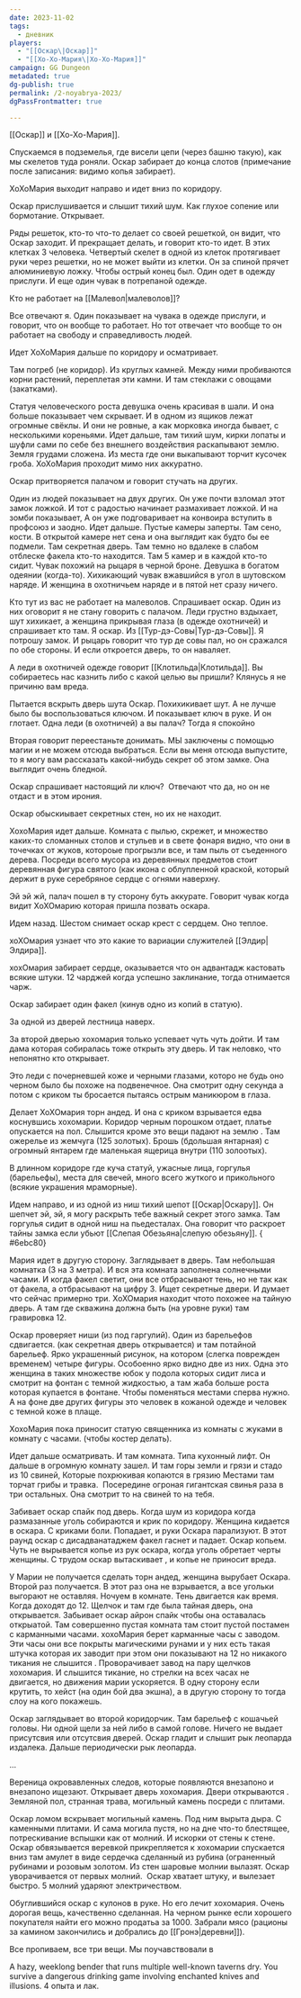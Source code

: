 ```yaml
---
date: 2023-11-02
tags:
  - дневник
players:
  - "[[Оскар\|Оскар]]"
  - "[[Хо-Хо-Мария\|Хо-Хо-Мария]]"
campaign: GG Dungeon
metadated: true
dg-publish: true
permalink: /2-noyabrya-2023/
dgPassFrontmatter: true

---
```



[[Оскар]] и [[Хо-Хо-Мария]].

Спускаемся в подземелья, где висели цепи (через башню такую), как мы скелетов туда роняли. Оскар забирает до конца слотов (примечание после записания: видимо копья забирает).

ХоХоМария выходит направо и идет вниз по коридору.

Оскар прислушивается и слышит тихий шум. Как глухое сопение или бормотание. Открывает.

Ряды решеток, кто-то что-то делает со своей решеткой, он видит, что Оскар заходит. И прекращает делать, и говорит кто-то идет. В этих клетках 3 человека. Четвертый скелет в одной из клеток протягивает руки через решетки, но не может выйти из клетки. Он за спиной прячет алюминиевую ложку. Чтобы острый конец был. Один одет в одежду прислуги. И еще один чувак в потрепаной одежде.

Кто не работает на [[Малевол\|малеволов]]?

Все отвечают я. Один показывает на чувака в одежде прислуги, и говорит, что он вообще то работает. Но тот отвечает что вообще то он работает на свободу и справедливость людей.

Идет ХоХоМария дальше по коридору и осматривает.

Там погреб (не коридор). Из круглых камней. Между ними пробиваются корни растений, переплетая эти камни. И там стеклажи с овощами (закатками).

Статуя человеческого роста девушка очень красивая в шали. И она больше показывает чем скрывает. И в одном из ящиков лежат огромные свёклы. И они не ровные, а как морковка иногда бывает, с несколькими кореньями. Идет дальше, там тихий шум, кирки лопаты и шуфли сами по себе без внешнего воздействия раскапывают землю. Земля грудами сложена. Из места где они выкапывают торчит кусочек гроба. ХоХоМария проходит мимо них аккуратно.

Оскар притворяется палачом и говорит стучать на других.

Один из людей показывает на двух других. Он уже почти взломал этот замок ложкой. И тот с радостью начинает размахивает ложкой. И на зомби показывает, А он уже подговаривает на конвоира вступить в профсоюз и заодно. Идет дальше. Пустые камеры заперты. Там сено, кости. В открытой камере нет сена и она выглядит как будто бы ее подмели. Там секретная дверь. Там темно но вдалеке в слабом отблеске факела кто-то находится. Там 5 камер и в каждой кто-то сидит. Чувак похожий на рыцаря в черной броне. Девушка в богатом одеянии (когда-то). Хихикающий чувак вжавшийся в угол в шутовском наряде. И женщина в охотничьем наряде и в пятой нет сразу ничего.

Кто тут из вас не работает на малеволов. Спрашивает оскар. Один из них оговорит я не стану говорить с палачом. Леди грустно вздыхает, шут хихикает, а женщина прикрывая глаза (в одежде охотничей) и спрашивает кто там. Я оскар. Из [[Тур-дэ-Совы\|Тур-дэ-Совы]]. Я потрошу замок. И рыцарь говорит что тур де совы пал, но он сражался по обе стороны. И если откроется дверь, то он наваляет.

А леди в охотничей одежде говорит [[Клотильда\|Клотильда]]. Вы собираетесь нас казнить либо с какой целью вы пришли? Клянусь я не причиню вам вреда.

Пытается вскрыть дверь шута Оскар. Похихикивает шут. А не лучше было бы воспользоваться ключом. И показывает ключ в руке. И он глотает. Одна леди (в охотничей) а вы палач? Тогда я спокойно

Вторая говорит переестаньте донимать. МЫ заключены с помощью магии и не можем отсюда выбраться. Если вы меня отсюда выпустите, то я могу вам рассказать какой-нибудь секрет об этом замке. Она выглядит очень бледной.

Оскар спрашивает настоящий ли ключ?  Отвечают что да, но он не отдаст и в этом ирония.

Оскар обыскиывает секретных стен, но их не находит.

ХохоМария идет дальше. Комната с пылью, скрежет, и множество каких-то сломанных столов и стульев и в свете фонаря видно, что они в точечках от жуков, котороые прогрызли все, и там пыль от съеденного дерева. Посреди всего мусора из деревянных предметов стоит деревянная фигура святого (как икона с облупленной краской, который держит в руке серебряное сердце с огнями наверхну.

Эй эй жй, палач пошел в ту сторону буть аккурате. Говорит чувак когда видит ХоХОмарию которая пришла позвать оскара.

Идем назад. Шестом снимает оскар крест с сердцем. Оно теплое.

хоХОмария узнает что это какие то вариации служителей [[Элдир\|Элдира]].

хохОмария забирает сердце, оказывается что он адвантадж кастовать всякие штуки. 12 чарджей когда успешно заклинание, тогда отнимается чарж.

Оскар забирает один факел (кинув одно из копий в статую).

За одной из дверей лестница наверх.

За второй дверью хохомария только успевает чуть чуть дойти. И там дама которая собиралась тоже открыть эту дверь. И так неловко, что непонятно кто открывает.

Это леди с почерневшей коже и черными глазами, которо не будь оно черном было бы похоже на подвенечное. Она смотрит одну секунда а потом с криком ты бросается пытаясь острым маникюром в глаза.

Делает ХоХОмария торн андед. И она с криком взрывается едва коснувшись хохомарии. Коридор черным порошком отдает, платье опускается на пол. Слышится кроме это вещи падают на землю . Там ожерелье из жемчуга (125 золотых). Брошь (бдольшая янтарная) с огромный янтарем где маленькая ящерица внутри (110 золоотых).

В длинном коридоре где куча статуй, ужасные лица, горгулья (барельефы), места для свечей, много всего жуткого и прикольного (всякие украшения мраморные).

Идем направо, и из одной из ниш тихий шепот [[Оскар\|Оскару]]. Он шепчет эй, эй, я могу раскрыть тебе важный секрет этого замка. Там горгулья сидит в одной ниш на пьедесталах. Она говорит что раскроет тайны замка если убьют [[Слепая Обезьяна\|слепую обезьяну]].
{ #6ebc80}


Мария идет в другую сторону. Заглядывает в дверь. Там небольшая комнатка (3 на 3 метра). И вся эта комната заполнена солнечными часами. И когда факел светит, они все отбрасывают тень, но не так как от факела, а отбрасывают на цифру 3. Ищет секретные двери. И думает что сейчас примерно три. ХоХОмария находит чтото похожее на тайную дверь. А там где скважина должна быть (на уровне руки) там гравировка 12.

Оскар проверяет ниши (из под гаргулий). Один из барельефов сдвигается. (как секретная дверь открывается) и там потайной барельеф. Ярко украшенный рисунок, на котором (слегка поврежден временем) четыре фигуры. Особоенно ярко видно две из них. Одна это женщина в таких множестве юбок у подола которых сидит лиса и  смотрит на фонтан с темной жидкостью, а там жаба больше роста которая купается в фонтане. Чтобы поменяться местами сперва нужно. А на фоне две других фигуры это человек в кожаной одежде и человек с темной коже в плаще.

ХохоМария пока приносит статую священника из комнаты с жуками в комнату с часами. (чтобы костер делать).

Идет дальше осматривать. И там комната. Типа кухонный лифт. Он дальше в огромную комнату зашел. И там горы земли и грязи и стадо из 10 свиней, Которые похрюкивая копаются в грязию Местами там торчат грибы и травка.  Посередине огроная гигантская свинья раза в три остальных. Она смотрит то на свиней то на тебя.

Забивает оскар спайк под дверь. Когда шум из коридора когда размазанные уголь собираются и крик по коридору. Женщина кидается в оскара. С криками боли. Попадает, и руки Оскара парализуют. В этот раунд оскар с дисадванатаджем факел гаснет и падает. Оскар копьем. Чуть не вырывается копье из рук оскара, когда уголь обретает черты женщины. С трудом оскар вытаскивает , и копье не приносит вреда.

У Марии не получается сделать торн андед, женщина вырубает Оскара. Второй раз получается. В этот раз она не взрывается, а все угольки выгорают не оставляя. Ночуем в комнате. Тень двигается как время. Когда доходят до 12. Щелчок и там где была тайная дверь, она открывается. Забьивает оскар айрон спайк чтобы она оставалась открыатой. Там совершенно пустая комната там стоит пустой постамен с карманными часами. хохоМария берет карманные часы с заводом. Эти часы они все покрыты магическими рунами и у них есть такая штучка которая их заводит при этом они показывают на 12 но никакого тикания не слышится . Проворачивает завод на пару щелчков хохомария. И слышится тикание, но стрелки на всех часах не двигается, но движения марии ускоряется. В одну сторону если крутить, то хейст (на один бой два экшна), а в другую сторону то тогда слоу на кого покажешь.

Оскар заглядывает во второй коридорчик. Там барельеф с кошачьей головы. Ни одной щели за ней либо в самой голове. Ничего не выдает присутсвия или отсутсвия дверей. Оскар гладит и слышит рык леопарда издалека. Дальше периодически рык леопарда.

...

Вереница окровавленных следов, которые появляются внезапоно и внезапоно ищезают. Открывает дверь хохомария. Двери открываются . Земляной пол, странная трава, могильный камень посреди с плитами.

Оскар ломом вскрывает могильный камень. Под ним вырыта дыра. С каменными плитами. И сама могила пустя, но на дне что-то блестящее, потрескивание вспышки как от молний. И искорки от стены к стене. Оскар обвязывается веревкой прикрепляется к хохомарии спускается вниз там амулет в виде сердечка сделанный из рубина (ограненный рубинами и розовым золотом. Из стен шаровые молнии вылазят. Оскар уворачивается от первых молний.  Оскар хватает штуку, и вылезает быстро. 5 молний ударяют электричеством.

Обуглившийся оскар с кулонов в руке. Но его лечит хохомария. Очень дорогая вещь, качественно сделанная. На черном рынке если хорошего покупателя найти его можно продатьа за 1000. Забрали мясо (рационы за камином закончились и добрались до [[Гронэ\|деревни]]).

Все пропиваем, все три вещи. Мы поучавствовали в

A hazy, weeklong bender that runs multiple well-known taverns dry. You survive a dangerous drinking game involving enchanted knives and illusions. 4 опыта и лак.